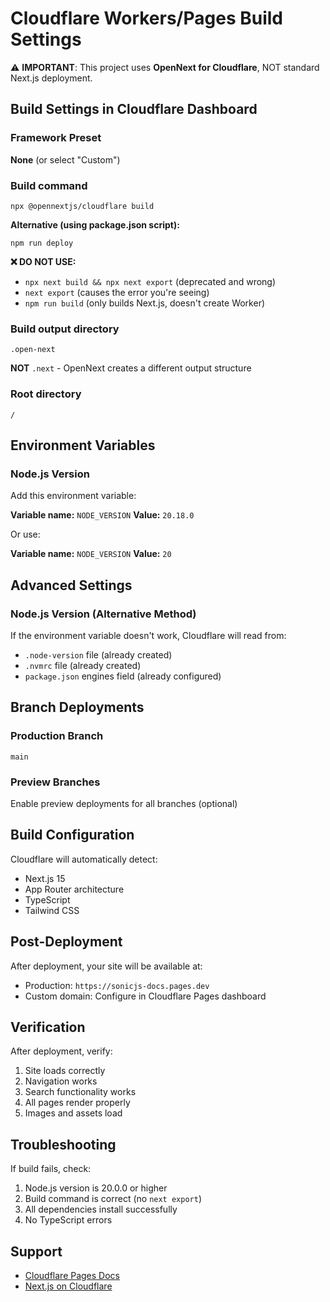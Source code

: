 # Cloudflare Workers/Pages Build Settings

⚠️ **IMPORTANT**: This project uses **OpenNext for Cloudflare**, NOT standard Next.js deployment.

## Build Settings in Cloudflare Dashboard

### Framework Preset
**None** (or select "Custom")

### Build command
```
npx @opennextjs/cloudflare build
```

**Alternative (using package.json script):**
```
npm run deploy
```

**❌ DO NOT USE:**
- `npx next build && npx next export` (deprecated and wrong)
- `next export` (causes the error you're seeing)
- `npm run build` (only builds Next.js, doesn't create Worker)

### Build output directory
```
.open-next
```

**NOT** `.next` - OpenNext creates a different output structure

### Root directory
```
/
```

## Environment Variables

### Node.js Version
Add this environment variable:

**Variable name:** `NODE_VERSION`
**Value:** `20.18.0`

Or use:

**Variable name:** `NODE_VERSION`
**Value:** `20`

## Advanced Settings

### Node.js Version (Alternative Method)
If the environment variable doesn't work, Cloudflare will read from:
- `.node-version` file (already created)
- `.nvmrc` file (already created)
- `package.json` engines field (already configured)

## Branch Deployments

### Production Branch
`main`

### Preview Branches
Enable preview deployments for all branches (optional)

## Build Configuration

Cloudflare will automatically detect:
- Next.js 15
- App Router architecture
- TypeScript
- Tailwind CSS

## Post-Deployment

After deployment, your site will be available at:
- Production: `https://sonicjs-docs.pages.dev`
- Custom domain: Configure in Cloudflare Pages dashboard

## Verification

After deployment, verify:
1. Site loads correctly
2. Navigation works
3. Search functionality works
4. All pages render properly
5. Images and assets load

## Troubleshooting

If build fails, check:
1. Node.js version is 20.0.0 or higher
2. Build command is correct (no `next export`)
3. All dependencies install successfully
4. No TypeScript errors

## Support

- [Cloudflare Pages Docs](https://developers.cloudflare.com/pages/)
- [Next.js on Cloudflare](https://developers.cloudflare.com/pages/framework-guides/nextjs/)
